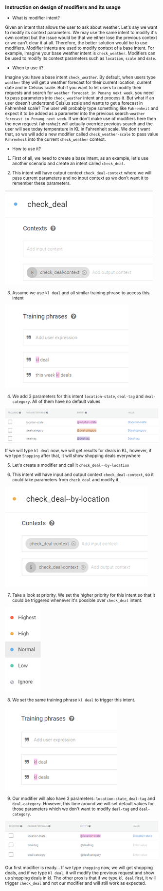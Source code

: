 
### Instruction on design of modifiers and its usage

* What is modifier intent?

Given an intent that allows the user to ask about weather. Let's say we want to modify its context parameters. We may use the same intent to modify it's own context but the issue would be that we either lose the previous context or we can't clear it at all. Therefore, the better solution would be to use modifiers.
Modifier intents are used to modify context of a base intent. For example, imagine your base weather intent is `check_weather`. Modifiers can be used to modify its context parameters such as `location`, `scale` and `date`.

* When to use it?

Imagine you have a base intent `check_weather`. By default, when users type `weather` they will get a weather forecast for their current location, current date and in Celsius scale.
But if you want to let users to modify their requests and search for `weather forecast in Penang next week`, you need to pass parameters into `check_weather` intent and process it.
But what if an user doesn't understand Celsius scale and wants to get a forecast in Fahrenheit scale?
The user will probably type something like `Fahrenheit` and expect it to be added as a parameter into the previous search `weather forecast in Penang next week`.
If we don't make use of modifiers here then the new request `Fahrenheit` will  actually override previous search and the user will see today temperature in KL in Fahrenheit scale. We don't want that, so we will add a new modifier called `check_weather-scale` to pass value `Fahrenheit` into the current `check_weather` context.

* How to use it?

1. First of all, we need to create a base intent, as an example, let's use another scenario and create an intent called `check_deal`.

2. This intent will have output context `check_deal-context` where we will pass current parameters and no input context as we don't want it to remember these parameters.

![Context](./images/chatbot-design-guidelines-images/modifier_1.png)

3. Assume we use `kl deal` and all similar training phrase to access this intent

![User says](./images/chatbot-design-guidelines-images/modifier_2.png)

4. We add 3 parameters for this intent `location-state`, `deal-tag` and `deal-category`. All of them have no default values.

![Parameters](./images/chatbot-design-guidelines-images/modifier_3.png)


If we will type `kl deal` now, we will get results for deals in KL, however, if we type `Shopping` after that, it will show shopping deals everywhere


5. Let's create a modifier and call it `check_deal--by-location`

6. This intent will have input and output context `check_deal-context`, so it could take parameters from `check_deal` and modify it.

![Context](./images/chatbot-design-guidelines-images/modifier_4.png)

7. Take a look at priority. We set the higher priority for this intent so that it could be triggered whenever it's possible over `check_deal` intent.

![Priority](./images/chatbot-design-guidelines-images/modifier_5.png)

8. We set the same training phrase `kl deal` to trigger this intent.

![User says](./images/chatbot-design-guidelines-images/modifier_6.png)

9. Our modifier will also have 3 parameters: `location-state`, `deal-tag` and `deal-category`. However, this time around we will set default values for those parameters which we don't want to modify `deal-tag` and `deal-category`.

![Parameters](./images/chatbot-design-guidelines-images/modifier_7.png)

Our first modifier is ready... If we type `shopping` now, we will get shopping deals, and if we type `Kl deal`, it will modify the previous request and show us shopping deals in kl.
The other pros is that if we type `kl deal` first, it will trigger `check_deal` and not our modifier and will still work as expected.
